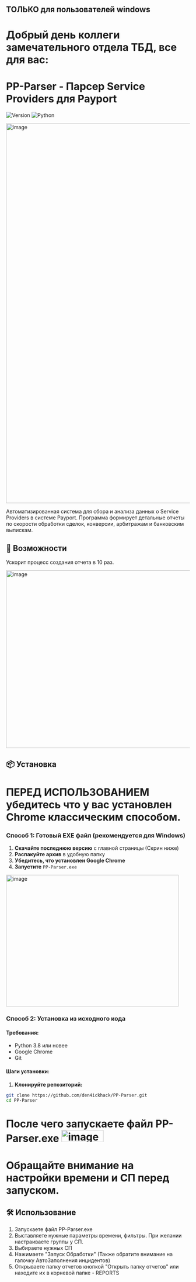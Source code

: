 ## ТОЛЬКО для пользователей windows
# Добрый день коллеги замечательного отдела ТБД, все для вас:

# PP-Parser - Парсер Service Providers для Payport

![Version](https://img.shields.io/badge/версия-10.7-blue)
![Python](https://img.shields.io/badge/Python-3.8%2B-green)

<img width="1917" height="1039" alt="image" src="https://github.com/user-attachments/assets/1fdc0df0-c151-4d06-8990-fbae333e3434" />

Автоматизированная система для сбора и анализа данных о Service Providers в системе Payport. Программа формирует детальные отчеты по скорости обработки сделок, конверсии, арбитражам и банковским выпискам.

## 🚀 Возможности

Ускорит процесс создания отчета в 10 раз.

<img width="1032" height="486" alt="image" src="https://github.com/user-attachments/assets/db842688-82ee-4302-a88d-6fd980494910" />


## 📦 Установка

# ПЕРЕД ИСПОЛЬЗОВАНИЕМ убедитесь что у вас установлен Chrome классическим способом.

### Способ 1: Готовый EXE файл (рекомендуется для Windows)

1. **Скачайте последнюю версию** с главной страницы (Скрин ниже)
2. **Распакуйте архив** в удобную папку
3. **Убедитесь, что установлен Google Chrome**
4. **Запустите** `PP-Parser.exe`

<img width="473" height="360" alt="image" src="https://github.com/user-attachments/assets/ca82b3db-fecf-4cfa-8095-86bfaabf24c5" />


### Способ 2: Установка из исходного кода

#### Требования:
- Python 3.8 или новее
- Google Chrome
- Git 

#### Шаги установки:

1. **Клонируйте репозиторий:**
```bash
git clone https://github.com/den4ickhack/PP-Parser.git
cd PP-Parser
```

# После чего запускаете файл PP-Parser.exe <img width="115" height="33" alt="image" src="https://github.com/user-attachments/assets/21a8544b-b748-4ee6-8555-d9085cca945f" />

# Обращайте внимание на настройки времени и СП перед запуском.

## 🛠️ Использование 

1. Запускаете файл PP-Parser.exe
2. Выставляете нужные параметры времени, фильтры. При желании настраиваете группы у СП.
3. Выбираете нужных СП
4. Нажимаете "Запуск Обработки" (Также обратите внимание на галочку АвтоЗаполнения инцидентов)
5. Открываете папку отчетов кнопкой "Открыть папку отчетов" или находите их в корневой папке - REPORTS
